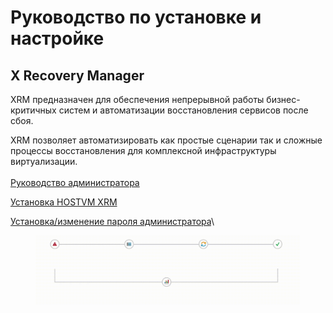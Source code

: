 # Руководство по установке и настройке

## X Recovery Manager

XRM предназначен для обеспечения непрерывной работы бизнес-критичных систем и автоматизации восстановления сервисов после сбоя.

XRM позволяет автоматизировать как простые сценарии так и сложные процессы восстановления для комплексной инфраструктуры виртуализации.\
\
[Руководство администратора](rukovodstvo-administratora/)

[Установка HOSTVM XRM](ustanovka-hostvm-xrm.md)

[Установка/изменение пароля администратора](ustanovka-izmenenie-parolya-administratora.md)\


<figure><img src="../../../.gitbook/assets/xrm_amin.gif" alt=""><figcaption></figcaption></figure>

